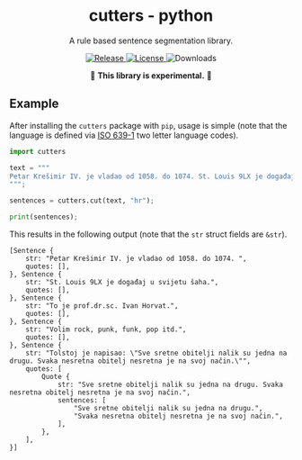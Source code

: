 <div align="center">
    <h1>cutters - python</h1>
    <p>
    A rule based sentence segmentation library.<br>
    </p>
</div>
<p align="center">
    <a href="https://pypi.org/project/cutters/">
        <img alt="Release" src="https://img.shields.io/pypi/v/cutters">
    </a>
    <a href="https://github.com/cyanic-selkie/cutters/blob/main/LICENSE">
        <img alt="License" src="https://img.shields.io/pypi/l/cutters">
    </a>
    <img alt="Downloads" src="https://img.shields.io/pypi/dm/cutters">
</p>
<p align="center">
🚧 <b>This library is experimental.</b> 🚧
</p>

## Example

After installing the `cutters` package with `pip`, usage is simple (note that the language is defined via [ISO 639-1](https://en.wikipedia.org/wiki/List_of_ISO_639-1_codes) two letter language codes).

```python
import cutters

text = """
Petar Krešimir IV. je vladao od 1058. do 1074. St. Louis 9LX je događaj u svijetu šaha. To je prof.dr.sc. Ivan Horvat. Volim rock, punk, funk, pop itd. Tolstoj je napisao: "Sve sretne obitelji nalik su jedna na drugu. Svaka nesretna obitelj nesretna je na svoj način."
""";

sentences = cutters.cut(text, "hr");

print(sentences);
```

This results in the following output (note that the `str` struct fields are `&str`).
```
[Sentence {
    str: "Petar Krešimir IV. je vladao od 1058. do 1074. ",
    quotes: [],
}, Sentence {
    str: "St. Louis 9LX je događaj u svijetu šaha.",
    quotes: [],
}, Sentence {
    str: "To je prof.dr.sc. Ivan Horvat.",
    quotes: [],
}, Sentence {
    str: "Volim rock, punk, funk, pop itd.",
    quotes: [],
}, Sentence {
    str: "Tolstoj je napisao: \"Sve sretne obitelji nalik su jedna na drugu. Svaka nesretna obitelj nesretna je na svoj način.\"",
    quotes: [
        Quote {
            str: "Sve sretne obitelji nalik su jedna na drugu. Svaka nesretna obitelj nesretna je na svoj način.",
            sentences: [
                "Sve sretne obitelji nalik su jedna na drugu.",
                "Svaka nesretna obitelj nesretna je na svoj način.",
            ],
        },
    ],
}]
```
